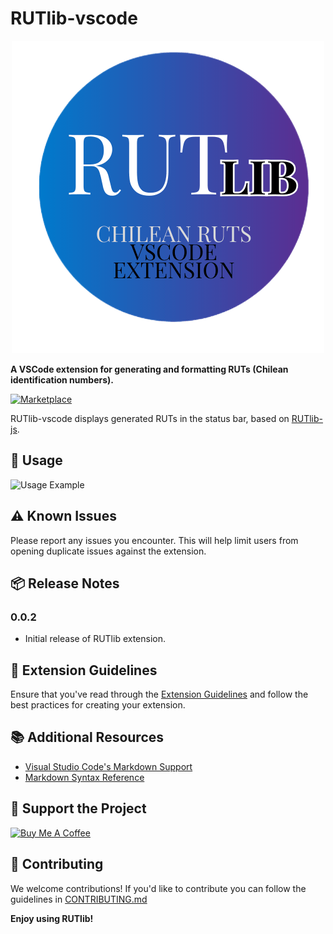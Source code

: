 # RUTlib-vscode

<p align="center">
  <img src="https://github.com/RUTlib/RUTlib-vscode/blob/main/images/rutliblogo.png?raw=tru" alt="RUTlib's vscode logo"/>
</p>

**A VSCode extension for generating and formatting RUTs (Chilean identification numbers).**

[![Marketplace](https://img.shields.io/badge/Marketplace-RUTlib-blue?style=for-the-badge&logo=visual-studio-code)](https://marketplace.visualstudio.com/items?itemName=fvergaracl.rutlib)

RUTlib-vscode displays generated RUTs in the status bar, based on [RUTlib-js](https://github.com/RUTlib/rutlib-js).

## 🚀 Usage

![Usage Example](https://github.com/RUTlib/RUTlib-vscode/blob/main/usage_example.gif?raw=true)

## ⚠️ Known Issues

Please report any issues you encounter. This will help limit users from opening duplicate issues against the extension.

## 📦 Release Notes

### 0.0.2

- Initial release of RUTlib extension.

## 📘 Extension Guidelines

Ensure that you've read through the [Extension Guidelines](https://code.visualstudio.com/api/references/extension-guidelines) and follow the best practices for creating your extension.

## 📚 Additional Resources

- [Visual Studio Code's Markdown Support](http://code.visualstudio.com/docs/languages/markdown)
- [Markdown Syntax Reference](https://help.github.com/articles/markdown-basics/)

## 💖 Support the Project

[![Buy Me A Coffee](https://www.buymeacoffee.com/assets/img/custom_images/orange_img.png)](https://www.buymeacoffee.com/fvergaracl)

## 🤝 Contributing

We welcome contributions! If you'd like to contribute you can follow the guidelines in [CONTRIBUTING.md](./CONTRIBUTING.md)

**Enjoy using RUTlib!**
